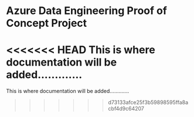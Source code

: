 # Azure Data Engineering Proof of Concept Project
<<<<<<< HEAD
This is where documentation will be added.............
=======
This is where documentation will be added.............
>>>>>>> d73133afce25f3b59898595ffa8acbf4d9c64207
